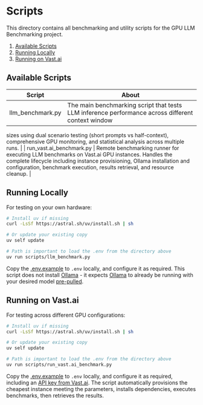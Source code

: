 # Scripts

This directory contains all benchmarking and utility scripts for the GPU LLM Benchmarking project.

1. [Available Scripts](#available-scripts)
2. [Running Locally](#running-locally)
3. [Running on Vast.ai](#running-on-vastai)

## Available Scripts

| Script | About |
|---|---|
| llm_benchmark.py | The main benchmarking script that tests LLM inference performance across different context window
sizes using dual scenario testing (short prompts vs half-context), comprehensive GPU monitoring, and
statistical analysis across multiple runs. |
| run_vast.ai_benchmark.py | Remote benchmarking runner for executing LLM benchmarks on Vast.ai GPU instances. Handles the
complete lifecycle including instance provisioning, Ollama installation and configuration, benchmark
execution, results retrieval, and resource cleanup. |

## Running Locally

For testing on your own hardware:

```bash
# Install uv if missing
curl -LsSf https://astral.sh/uv/install.sh | sh

# Or update your existing copy
uv self update

# Path is important to load the .env from the directory above
uv run scripts/llm_benchmark.py
```

Copy the [.env.example](../.env.example) to `.env` locally, and configure it as required. This
script does not install [Ollama](https://github.com/ollama/ollama#ollama) - it expects
[Ollama](https://github.com/ollama/ollama#ollama) to already be running with your desired model
[pre-pulled](https://github.com/ollama/ollama#pull-a-model).

## Running on Vast.ai

For testing across different GPU configurations:

```bash
# Install uv if missing
curl -LsSf https://astral.sh/uv/install.sh | sh

# Or update your existing copy
uv self update

# Path is important to load the .env from the directory above
uv run scripts/run_vast.ai_benchmark.py
```

Copy the [.env.example](../.env.example) to `.env` locally, and configure it as required, including
an [API key from Vast.ai](https://cloud.vast.ai/manage-keys/). The script automatically provisions
the cheapest instance meeting the parameters, installs dependencies, executes benchmarks, then
retrieves the results.
